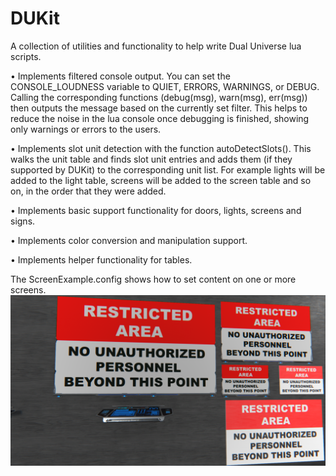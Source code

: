 # DUKit
A collection of utilities and functionality to help write Dual Universe lua scripts.

• Implements filtered console output. You can set the CONSOLE_LOUDNESS variable to QUIET, ERRORS, WARNINGS, or DEBUG. Calling the corresponding
functions (debug(msg), warn(msg), err(msg)) then outputs the message based on the currently set filter. This helps to reduce the noise in the
lua console once debugging is finished, showing only warnings or errors to the users.

• Implements slot unit detection with the function autoDetectSlots(). This walks the unit table and finds slot unit entries and adds them (if they
supported by DUKit) to the corresponding unit list. For example lights will be added to the light table, screens will be added to the screen table
and so on, in the order that they were added.

• Implements basic support functionality for doors, lights, screens and signs.

• Implements color conversion and manipulation support.

• Implements helper functionality for tables.

The ScreenExample.config shows how to set content on one or more screens.
![](https://github.com/Dahvram/DUKit/blob/main/ScreenExample.png)
